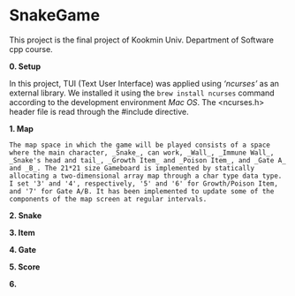 # SnakeGame
This project is the final project of Kookmin Univ. Department of Software cpp course.

**0. Setup**

In this project, TUI (Text User Interface) was applied using _‘ncurses’_ as an external library. We installed it using the `brew install ncurses` command according to the development environment _Mac OS_. The <ncurses.h> header file is read through the #include directive.



**1. Map**

    The map space in which the game will be played consists of a space where the main character, _Snake_, can work, _Wall_, _Immune Wall_, _Snake's head and tail_, _Growth Item_ and _Poison Item_, and _Gate A_ and _B_. The 21*21 size Gameboard is implemented by statically allocating a two-dimensional array map through a char type data type. I set '3' and '4', respectively, '5' and '6' for Growth/Poison Item, and '7' for Gate A/B. It has been implemented to update some of the components of the map screen at regular intervals.


**2. Snake**

**3. Item**

**4. Gate**

**5. Score**

**6.**
